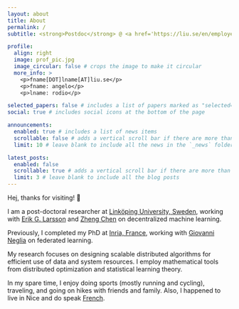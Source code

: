 ```yaml
---
layout: about
title: About
permalink: /
subtitle: <strong>Postdoc</strong> @ <a href='https://liu.se/en/employee/angro77'>LiU, Sweden</a> • <strong>PhD</strong> @ <a href='https://www-sop.inria.fr/members/Angelo.Rodio/'>Inria, France</a> • theory ⇄ learn ⇆ build

profile:
  align: right
  image: prof_pic.jpg
  image_circular: false # crops the image to make it circular
  more_info: >
    <p>fname[DOT]lname[AT]liu.se</p>
    <p>fname: angelo</p>
    <p>lname: rodio</p>

selected_papers: false # includes a list of papers marked as "selected={true}"
social: true # includes social icons at the bottom of the page

announcements:
  enabled: true # includes a list of news items
  scrollable: false # adds a vertical scroll bar if there are more than 3 news items
  limit: 10 # leave blank to include all the news in the `_news` folder

latest_posts:
  enabled: false
  scrollable: true # adds a vertical scroll bar if there are more than 3 new posts items
  limit: 3 # leave blank to include all the blog posts
---
```


Hej, thanks for visiting! 👋

I am a post-doctoral researcher at [Linköping University, Sweden](https://liu.se/en/organisation/liu/isy/ks), working with [Erik G. Larsson](https://liu.se/en/employee/erila39) and [Zheng Chen](https://liu.se/en/employee/zhech93) on decentralized machine learning. 

Previously, I completed my PhD at [Inria, France](https://team.inria.fr/neo/team-members/), working with [Giovanni Neglia](http://www-sop.inria.fr/members/Giovanni.Neglia/) on federated learning. 

My research focuses on designing scalable distributed algorithms for efficient use of data and system resources. I employ mathematical tools from distributed optimization and statistical learning theory.

In my spare time, I enjoy doing sports (mostly running and cycling), traveling, and going on hikes with friends and family. Also, I happened to live in Nice and do speak [French](https://www.facebook.com/groups/586584704178688/).
